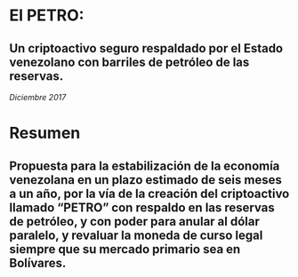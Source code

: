 # El PETRO:
## Un criptoactivo seguro respaldado por el Estado venezolano con barriles de petróleo de las reservas.

  *Diciembre 2017*


# Resumen

## Propuesta para la estabilización de la economía venezolana en un plazo estimado de seis meses a un año, por la vía de la creación del criptoactivo llamado “PETRO” con respaldo en las reservas de petróleo, y con poder para anular al dólar paralelo, y revaluar la moneda de curso legal siempre que su mercado primario sea en Bolívares.
